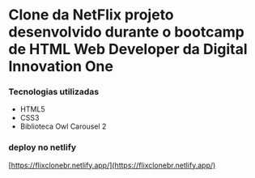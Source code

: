# Clone da NetFlix projeto desenvolvido durante o bootcamp de HTML Web Developer da Digital Innovation One


### Tecnologias utilizadas
* HTML5
* CSS3
* Biblioteca Owl Carousel 2

### deploy no netlify

[https://flixclonebr.netlify.app/](https://flixclonebr.netlify.app/)
